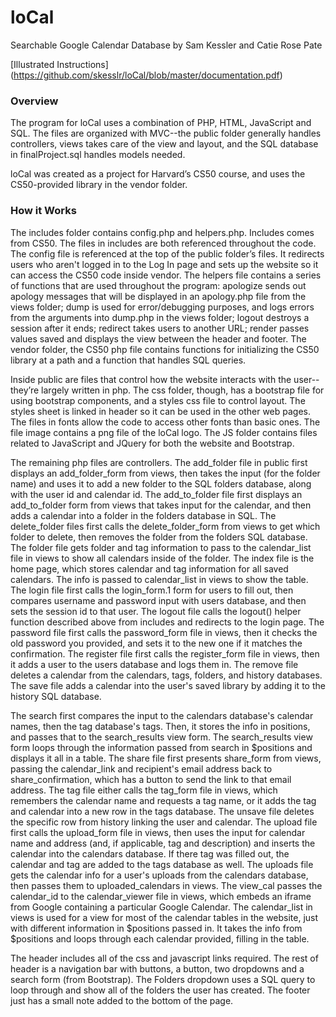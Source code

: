 # loCal
Searchable Google Calendar Database by Sam Kessler and Catie Rose Pate

[Illustrated Instructions] (https://github.com/skesslr/loCal/blob/master/documentation.pdf)

### Overview
The program for loCal uses a combination of PHP, HTML, JavaScript and SQL. The files are organized with MVC--the public folder generally handles controllers, views takes care of the view and layout, and the SQL database in finalProject.sql handles models needed.

loCal was created as a project for Harvard’s CS50 course, and uses the CS50-provided library in the vendor folder.

### How it Works
The includes folder contains config.php and helpers.php. Includes comes from CS50. The files in includes are both referenced throughout the code. The config file is referenced at the top of the public folder’s files. It redirects users who aren't logged in to the Log In page and sets up the website so it can access the CS50 code inside vendor. The helpers file contains a series of functions that are used throughout the program: apologize sends out apology messages that will be displayed in an apology.php file from the views folder; dump is used for error/debugging purposes, and logs errors from the arguments into dump.php in the views folder; logout destroys a session after it ends; redirect takes users to another URL; render passes values saved and displays the view between the header and footer. The vendor folder, the CS50 php file contains functions for initializing the CS50 library at a path and a function that handles SQL queries.

Inside public are files that control how the website interacts with the user--they’re largely written in php. The css folder, though, has a bootstrap file for using bootstrap components, and a styles css file to control layout. The styles sheet is linked in header so it can be used in the other web pages. The files in fonts allow the code to access other fonts than basic ones. The file image contains a png file of the loCal logo. The JS folder contains files related to JavaScript and JQuery for both the website and Bootstrap.

The remaining php files are controllers. The add_folder file in public first displays an add_folder_form from views, then takes the input  (for the folder name) and uses it to add a new folder to the SQL folders database, along with the user id and calendar id. The add_to_folder file
first displays an add_to_folder form from views that takes input for the calendar, and then adds a calendar into a folder in the folders database  in SQL. The delete_folder files first calls the delete_folder_form from views to get which folder to delete, then removes the folder from the folders SQL database. The folder file gets folder and tag information to pass to the calendar_list file in views to show all calendars inside of the folder. The index file is the home page, which stores calendar and tag information for all saved calendars. The info is passed to calendar_list in views to show the table. The login file first calls the login_form.1 form for users to fill out, then compares username and password input with users database, and then sets the session id to that user. The logout file calls the logout() helper function described above from includes and redirects to the login page. The password file first calls the password_form file in views, then it checks the old password you provided, and sets it to the new one if it matches the confirmation.
The register file first calls the register_form file in views, then it adds a user to the users database and logs them in. The remove file deletes a calendar from the calendars, tags, folders, and history databases. The save file adds a calendar into the user's saved library by adding it to the history SQL database. 

The search first compares the input to the calendars database's calendar names, then the tag database's tags. Then, it stores the info in positions, and passes that to the search_results view form. The search_results view form loops through the information passed from search in $positions and displays it all in a table. The share file first presents share_form from views, passing the calendar_link and recipient's email address back to share_confirmation, which has a button to send the link to that email address. The tag file either calls the tag_form file in views, which remembers the calendar name and requests a tag name, or it adds the tag and calendar into a new row in the tags database. The unsave file deletes the specific row from history linking the user and calendar. The upload file first calls the upload_form file in views, then uses the input for calendar name and address (and, if applicable, tag and description) and inserts the calendar into the calendars database. If there tag was filled out, the calendar and tag are added to the tags database as well. The uploads file gets the calendar info for a user's uploads from the calendars database, then passes them to uploaded_calendars in views. The view_cal passes the calendar_id to the calendar_viewer file in views, which embeds an iframe from Google containing a particular Google Calendar. The calendar_list in views is used for a view for most of the calendar tables in the website, just with different information in $positions passed in. It takes the info from $positions and loops through each calendar provided, filling in the table. 

The header includes all of the css and javascript links required. The rest of header is a navigation bar with buttons, a button, two dropdowns and a search form (from Bootstrap).
The Folders dropdown uses a SQL query to loop through and show all of the folders the user has created. The footer just has a small note added to the bottom of the page.
